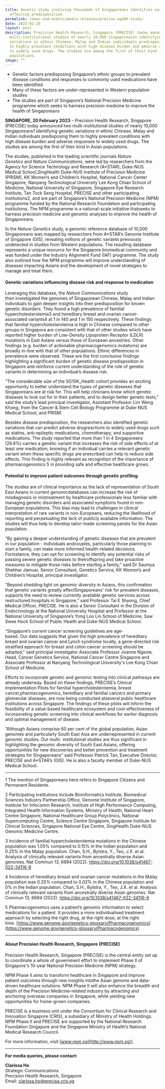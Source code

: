```yaml
---
title: Genetic study involving thousands of Singaporeans identifies variations
  affecting predisposition
permalink: /news-and-events/media-releases/precise-sg10k-study/
date: 2023-02-20
layout: post
description: Precision Health Research, Singapore (PRECISE) today announced two
  multi-institutional studies of nearly 10,000 Singaporeans1 identifying genetic
  variations in ethnic Chinese, Malay and Indian individuals predisposing them
  to highly prevalent conditions with high disease burden and adverse responses
  to widely used drugs. The studies are among the first of their kind in Asian
  populations.
image: ""
---
```

*   Genetic factors predisposing Singapore’s ethnic groups to prevalent disease conditions and responses to commonly used medications have been identified
*   Many of these factors are under-represented in Western population studies                                                              
*   The studies are part of Singapore’s National Precision Medicine programme which seeks to harness precision medicine to improve the health of Singaporeans

**SINGAPORE, 20 February 2023** – Precision Health Research, Singapore (PRECISE) today announced two multi-institutional studies of nearly 10,000 Singaporeans1 identifying genetic variations in ethnic Chinese, Malay and Indian individuals predisposing them to highly prevalent conditions with high disease burden and adverse responses to widely used drugs. The studies are among the first of their kind in Asian populations.

The studies, published in the leading scientific journals _Nature Genetics_ and _Nature Communications_, were led by researchers from the Agency for Science Technology and Research (A\*STAR), Duke-NUS Medical School,SingHealth Duke-NUS Institute of Precision Medicine (PRISM), KK Women’s and Children’s Hospital, National Cancer Center Singapore, Nanyang Technological University Lee Kong Chian School of Medicine, National University of Singapore, Singapore Eye Research Institute, Tan Tock Seng Hospital, PRECISE and other participating institutions2, and are part of Singapore’s National Precision Medicine (NPM) programme funded by the National Research Foundation and participating institutions. The NPM programme is a national-scale initiative thatseeks to harness precision medicine and genomic analyses to improve the health of Singaporeans.

In the _Nature Genetics_ study, a genomic reference database of 10,000 Singaporeans was mapped by researchers from A\*STAR’s Genome Institute of Singapore (GIS), revealing millions of genetic variants previously undetected in studies from Western populations. The resulting database represents a unique resource for the Singapore biomedical community and was funded under the Industry Alignment Fund (IAF) programme. The study also outlined how the NPM programme will improve understanding of diseases impacting Asians and the development of novel strategies to manage and treat them.

#### **Genetic variations influencing disease risk and response to medication**
Leveraging this database, the _Nature Communications_ study then investigated the genomes of Singaporean Chinese, Malay and Indian individuals to gain deeper insights into their predisposition for known genetic disorders. They found a high prevalence of familial hypercholesterolemia3 and hereditary breast and ovarian cancer-associated variants4 at 1 in 140 and 1 in 150 respectively. These findings that familial hypercholesterolemia is high in Chinese compared to other groups in Singapore are consistent with that of other studies which have reported higher burden of Low-Density Lipoprotein Receptor (LDLR) mutations in East Asians versus those of European ancestries. Other findings (e.g. burden of actionable pharmacogenomics mutations) are broadly in-line with that of other populations. Ethnic differences in prevalence were observed. These are the first conclusive findings highlighting a significant burden of genetic disease predisposition in Singapore and reinforce current understanding of the role of genetic variants in determining an individual’s disease risk.

“The considerable size of the SG10K\_Health cohort provides an exciting opportunity to better understand the types of genetic diseases that Singaporeans are at risk for. This will help clinicians know which genetic diseases to look out for in their patients, and to design better genetic tests,” said the study’s lead principal investigator, Assistant Professor Lim Weng Khong, from the Cancer & Stem Cell Biology Programme at Duke-NUS Medical School, and PRISM.

Besides disease predisposition, the researchers also identified genetic variations that can predict adverse drugreactions to widely used drugs such as statins, anti-epileptic medications, chemotherapy, and supportive medications. The study reported that more than 1 in 4 Singaporeans (26.8%) carries a genetic variant that increases the risk of side effects of at least one medication; knowing if an individual carries a relevant genetic variant when these specific drugs are prescribed can help to reduce side effects. This finding is highly relevant as recognition of the importance of pharmacogenomics 5 in providing safe and effective healthcare grows.

#### **Potential to improve patient outcomes through genetic profiling**

The studies are of clinical importance as the lack of representation of South East Asians in current genomicdatabases can increase the risk of misdiagnosis or mistreatment by healthcare professionals less familiar with managing genetic disorders and associated symptoms found in non-European populations. This bias may lead to challenges in clinical interpretation of rare variants in non-Europeans, reducing the likelihood of reporting and perpetuating the lack of publicly available information. The studies will thus help to develop tailor-made screening panels for the Asian population.

“By gaining a deeper understanding of genetic diseases that are prevalent in our population - individuals andcouples, particularly those planning to start a family, can make more informed health-related decisions. Forinstance, they can opt for screening to identify any potential risks of passing severe genetic diseases to theiroffspring and take proactive measures to mitigate those risks before starting a family,” said Dr Saumya Shekhar Jamuar, Senior Consultant, Genetics Service, KK Women’s and Children’s Hospital, principal investigator.

“Beyond shedding light on genomic diversity in Asians, this confirmation that genetic variants greatly affectSingaporeans’ risk for prevalent diseases, supports the need to review currently available genetic services across restructured hospitals in Singapore,” said Professor Tai E Shyong, Chief Medical Officer, PRECISE. He is also a Senior Consultant in the Division of Endocrinology at the National University Hospital and Professor at the National University of Singapore’s Yong Loo Lin School of Medicine, Saw Swee Hock School of Public Health and Duke-NUS Medical School.

“Singapore’s current cancer screening guidelines are age- based. Our data suggests that given the high prevalence of hereditary breast and ovarian cancer and Lynch syndrome locally, a gene-directed risk stratified approach for breast and colon cancer screening should be adopted,” said principal investigator Associate Professor Joanne Ngeow, Head, Cancer Genetics Service, National Cancer Centre Singapore and Associate Professor at Nanyang Technological University's Lee Kong Chian School of Medicine.

Efforts to incorporate genetic and genomic testing into clinical pathways are already underway. Based on these findings, PRECISE’s Clinical Implementation Pilots for familial hypercholesterolemia, breast cancer,pharmacogenomics, hereditary and familial cancers and primary glomerular diseases, are now being conducted atseveral public healthcare institutions across Singapore. The findings of these pilots will inform the feasibility of a value-based healthcare ecosystem and cost-effectiveness of incorporating genetic screening into clinical workflows for earlier diagnosis and optimal management of disease.

“Although Asians comprise 60 per cent of the global population, Asian genomes and particularly South East Asia are underrepresented in current genomic studies. Our multi- institutional studies are thus significant in highlighting the genomic diversity of South East Asians, offering opportunities for new discoveries and better prevention and treatment strategies for Singaporeans” said Professor Patrick Tan, Executive Director, PRECISE and A\*STAR’s (GIS). He is also a faculty member of Duke-NUS Medical School.

* * *

1 The mention of Singaporeans here refers to Singapore Citizens and Permanent Residents.

2 Participating institutions include Bioinformatics Institute, Biomedical Sciences Industry Partnership Office, Genome Institute of Singapore, Institute for Infocomm Research, Institute of High Performance Computing, Integrated Health Information Systems, Ministry of Health, National Heart Centre Singapore, National Healthcare Group Polyclinics, National Supercomputing Centre, Science Centre Singapore, Singapore Institute for Clinical Sciences, Singapore National Eye Centre, SingHealth Duke-NUS Genomic Medicine Centre.

3 Incidence of familial hypercholesterolemia mutations in the Chinese population was 1.05% compared to 0.15% in the Indian population and 0.25% in the Malay population. Chan, S.H., Bylstra, Y., Teo, J.X. et al. Analysis of clinically relevant variants from ancestrally diverse Asian genomes. Nat Commun 13, 6694 (2022). https://doi.org/10.1038/s41467-022-34116-9

4 Incidence of hereditary breast and ovarian cancer mutations in the Malay population was 0.25% compared to 0.02% in the Chinese population and 0% in the Indian population. Chan, S.H., Bylstra, Y., Teo, J.X. et al. Analysis of clinically relevant variants from ancestrally diverse Asian genomes. Nat Commun 13, 6694 (2022). https://doi.org/10.1038/s41467-022-34116-9

5 Pharmacogenomics uses a patient’s genomic information to select medications for a patient. It provides a more individualised treatment approach by selecting the right drug, at the right dose, at the right time. [https://www.genome.gov/genetics-glossary/Pharmacogenomics](https://www.genome.gov/genetics-glossary/Pharmacogenomics)

* * *

#### **About Precision Health Research, Singapore (PRECISE)**

Precision Health Research, Singapore (PRECISE) is the central entity set up to coordinate a whole of government effort to implement Phase II of Singapore's 10-year National Precision Medicine (NPM) strategy.

NPM Phase II aims to transform healthcare in Singapore and improve patient outcomes through new insights intothe Asian genome and data-driven healthcare solutions. NPM Phase II will also enhance the breadth and depth of the Precision Medicine-related industry by attracting and anchoring overseas companies in Singapore, while yielding new opportunities for home-grown companies.

PRECISE is a business unit under the Consortium for Clinical Research and Innovation Singapore (CRIS), a subsidiary of Ministry of Health Holdings. NPM Phase II and PRECISE are supported by the National Research Foundation Singapore and the Singapore Ministry of Health’s National Medical Research Council.

For more information, visit [www.npm.sg](http://www.npm.sg/).

* * *

**For media queries, please contact:**

**Clarissa Ho**  
Strategic Communications  
Precision Health Research, Singapore  
Email: clarissa.ho@precise.cris.sg